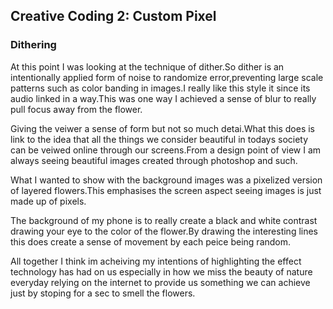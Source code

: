 ## Creative Coding 2: Custom Pixel

### Dithering


At this point I was looking at the technique of dither.So dither is an intentionally applied form of noise to randomize error,preventing large scale patterns such as color banding in images.I really like this style it since its audio linked in a way.This was one way I achieved a sense of blur to really pull focus away from the flower.


Giving the veiwer a sense of form but not so much detai.What this does is link to the idea that all the things we consider beautiful in todays society can be veiwed online through our screens.From a design point of view I am always seeing beautiful images created through photoshop and such.

What I wanted to show with the background images was a pixelized version of layered flowers.This emphasises the screen aspect seeing images is just made up of pixels.

The background of my phone is to really create a black and white contrast drawing your eye to the color of the flower.By drawing the interesting lines this does create a sense of movement by each peice being random.


All together I think im acheiving my intentions of highlighting the effect technology has had on us especially in how we miss the beauty of nature everyday relying on the internet to provide us something we can achieve just by stoping for a sec to smell the flowers.
